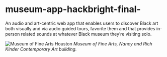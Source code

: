 # museum-app-hackbright-final-
An audio and art-centric web app that enables users to discover Black art both visually and via audio guided tours, favorite them and that provides in-person related sounds at whatever Black museum they’re visiting solo.

![Museum of Fine Arts Houston](https://metropolismag.com/wp-content/uploads/2021/08/7.-The-Nancy-and-Rich-Kinder-Building-at-the-Museum-of-Fine-Arts-Houston-atrium.-1.jpg "Title is optional")
_Museum of Fine Arts, Nancy and Rich Kinder Contemporary Art building._
